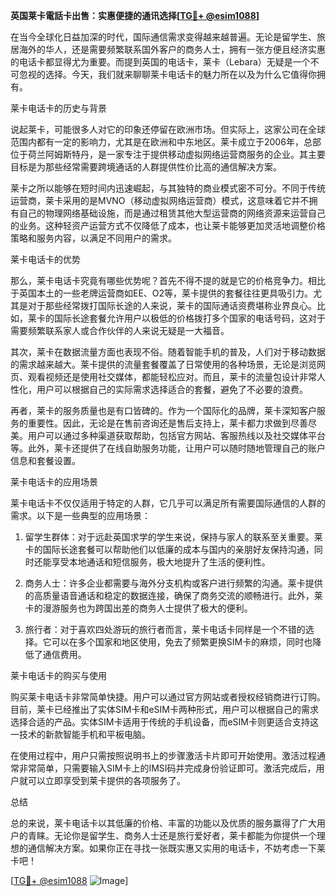 **英国莱卡電話卡出售：实惠便捷的通讯选择[[TG💪+ @esim1088](https://t.me/s/esim1088)]**

在当今全球化日益加深的时代，国际通信需求变得越来越普遍。无论是留学生、旅居海外的华人，还是需要频繁联系国外客户的商务人士，拥有一张方便且经济实惠的电话卡都显得尤为重要。而提到英国的电话卡，莱卡（Lebara）无疑是一个不可忽视的选择。今天，我们就来聊聊莱卡电话卡的魅力所在以及为什么它值得你拥有。

莱卡电话卡的历史与背景

说起莱卡，可能很多人对它的印象还停留在欧洲市场。但实际上，这家公司在全球范围内都有一定的影响力，尤其是在欧洲和中东地区。莱卡成立于2006年，总部位于荷兰阿姆斯特丹，是一家专注于提供移动虚拟网络运营商服务的企业。其主要目标是为那些经常需要跨境通话的人群提供性价比高的通信解决方案。

莱卡之所以能够在短时间内迅速崛起，与其独特的商业模式密不可分。不同于传统运营商，莱卡采用的是MVNO（移动虚拟网络运营商）模式，这意味着它并不拥有自己的物理网络基础设施，而是通过租赁其他大型运营商的网络资源来运营自己的业务。这种轻资产运营方式不仅降低了成本，也让莱卡能够更加灵活地调整价格策略和服务内容，以满足不同用户的需求。

莱卡电话卡的优势

那么，莱卡电话卡究竟有哪些优势呢？首先不得不提的就是它的价格竞争力。相比于英国本土的一些老牌运营商如EE、O2等，莱卡提供的套餐往往更具吸引力。尤其是对于那些经常拨打国际长途的人来说，莱卡的国际通话资费堪称业界良心。比如，莱卡的国际长途套餐允许用户以极低的价格拨打多个国家的电话号码，这对于需要频繁联系家人或合作伙伴的人来说无疑是一大福音。

其次，莱卡在数据流量方面也表现不俗。随着智能手机的普及，人们对于移动数据的需求越来越大。莱卡提供的流量套餐覆盖了日常使用的各种场景，无论是浏览网页、观看视频还是使用社交媒体，都能轻松应对。而且，莱卡的流量包设计非常人性化，用户可以根据自己的实际需求选择适合的套餐，避免了不必要的浪费。

再者，莱卡的服务质量也是有口皆碑的。作为一个国际化的品牌，莱卡深知客户服务的重要性。因此，无论是在售前咨询还是售后支持上，莱卡都力求做到尽善尽美。用户可以通过多种渠道获取帮助，包括官方网站、客服热线以及社交媒体平台等。此外，莱卡还提供了在线自助服务功能，让用户可以随时随地管理自己的账户信息和套餐设置。

莱卡电话卡的应用场景

莱卡电话卡不仅仅适用于特定的人群，它几乎可以满足所有需要国际通信的人群的需求。以下是一些典型的应用场景：

1. 留学生群体：对于远赴英国求学的学生来说，保持与家人的联系至关重要。莱卡的国际长途套餐可以帮助他们以低廉的成本与国内的亲朋好友保持沟通，同时还能享受本地通话和短信服务，极大地提升了生活的便利性。

2. 商务人士：许多企业都需要与海外分支机构或客户进行频繁的沟通。莱卡提供的高质量语音通话和稳定的数据连接，确保了商务交流的顺畅进行。此外，莱卡的漫游服务也为跨国出差的商务人士提供了极大的便利。

3. 旅行者：对于喜欢四处游玩的旅行者而言，莱卡电话卡同样是一个不错的选择。它可以在多个国家和地区使用，免去了频繁更换SIM卡的麻烦，同时也降低了通信费用。

莱卡电话卡的购买与使用

购买莱卡电话卡非常简单快捷。用户可以通过官方网站或者授权经销商进行订购。目前，莱卡已经推出了实体SIM卡和eSIM卡两种形式，用户可以根据自己的需求选择合适的产品。实体SIM卡适用于传统的手机设备，而eSIM卡则更适合支持这一技术的新款智能手机和平板电脑。

在使用过程中，用户只需按照说明书上的步骤激活卡片即可开始使用。激活过程通常非常简单，只需要输入SIM卡上的IMSI码并完成身份验证即可。激活完成后，用户就可以立即享受到莱卡提供的各项服务了。

总结

总的来说，莱卡电话卡以其低廉的价格、丰富的功能以及优质的服务赢得了广大用户的青睐。无论你是留学生、商务人士还是旅行爱好者，莱卡都能为你提供一个理想的通信解决方案。如果你正在寻找一张既实惠又实用的电话卡，不妨考虑一下莱卡吧！

[[TG💪+ @esim1088](https://t.me/s/esim1088) ![Image](https://i.postimg.cc/4NQfJmqS/Snipaste-2025-05-13-00-14-12.png)]